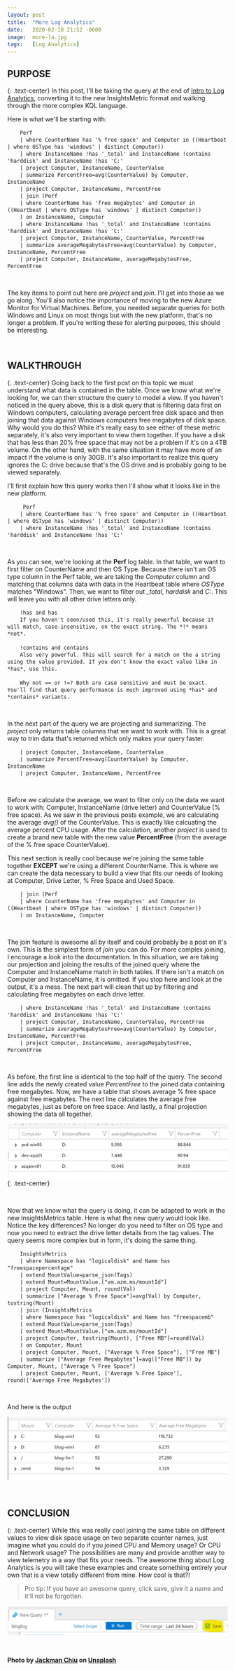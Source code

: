```yaml
---
layout: post
title:  "More Log Analytics"
date:   2020-02-10 21:52 -0600
image:  more-la.jpg
tags:   [Log Analytics]
---
```


## PURPOSE
{: .text-center}
In this post, I'll be taking the query at the end of [Intro to Log Analytics](https://technicalanxiety.com/intro-to-la/), converting it to the new InsightsMetric format and walking through the more complex KQL language.

Here is what we'll be starting with:

        Perf 
        | where CounterName has '% free space' and Computer in ((Heartbeat | where OSType has 'windows' | distinct Computer)) 
        | where InstanceName !has '_total' and InstanceName !contains 'harddisk' and InstanceName !has 'C:' 
        | project Computer, InstanceName, CounterValue 
        | summarize PercentFree=avg(CounterValue) by Computer, InstanceName 
        | project Computer, InstanceName, PercentFree  
        | join (Perf 
        | where CounterName has 'free megabytes' and Computer in ((Heartbeat | where OSType has 'windows' | distinct Computer)) 
        ) on InstanceName, Computer 
        | where InstanceName !has '_total' and InstanceName !contains 'harddisk' and InstanceName !has 'C:' 
        | project Computer, InstanceName, CounterValue, PercentFree 
        | summarize averageMegabytesFree=avg(CounterValue) by Computer, InstanceName, PercentFree
        | project Computer, InstanceName, averageMegabytesFree, PercentFree

<br>

The key items to point out here are *project* and *join*. I'll get into those as we go along. You'll also notice the importance of moving to the new Azure Monitor for Virtual Machines. Before, you needed separate queries for both Windows and Linux on most things but with the new platform, that's no longer a problem. If you're writing these for alerting purposes, this should be interesting.             

<br>

## WALKTHROUGH 
{: .text-center}
Going back to the first post on this topic we must understand what data is contained in the table. Once we know what we're looking for, we can then structure the query to model a view. If you haven't noticed in the query above, this is a disk query that is filtering data first on Windows computers, calculating average percent free disk space and then joining that data against Windows computers free megabytes of disk space. Why would you do this? While it's really easy to see either of these metric separately, it's also very important to view them together. If you have a disk that has less than 20% free space that may not be a problem if it's on a 4TB volume. On the other hand, with the same situation it may have more of an impact if the volume is only 30GB. It's also important to realize this query ignores the C: drive because that's the OS drive and is probably going to be viewed separately.

I'll first explain how this query works then I'll show what it looks like in the new platform.

         Perf 
        | where CounterName has '% free space' and Computer in ((Heartbeat | where OSType has 'windows' | distinct Computer)) 
        | where InstanceName !has '_total' and InstanceName !contains 'harddisk' and InstanceName !has 'C:'

<br>

As you can see, we're looking at the **Perf** log table. In that table, we want to first filter on CounterName and then OS Type. Because there isn't an OS type column in the Perf table, we are taking the *Computer* column and matching that columns data with data in the Heartbeat table where *OSType* matches "Windows". Then, we want to filter out *_total*, *harddisk* and *C:*. This will leave you with all other drive letters only. 

        !has and has
        If you haven't seen/used this, it's really powerful because it will match, case-insensitive, on the exact string. The *!* means *not*.

        !contains and contains
        Also very powerful. This will search for a match on the a string using the value provided. If you don't know the exact value like in *has*, use this. 

        Why not == or !=? Both are case sensitive and must be exact. You'll find that query performance is much improved using *has* and *contains* variants.

<br>

In the next part of the query we are projecting and summarizing. The *project* only returns table columns that we want to work with. This is a great way to trim data that's returned which only makes your query faster. 

        | project Computer, InstanceName, CounterValue 
        | summarize PercentFree=avg(CounterValue) by Computer, InstanceName 
        | project Computer, InstanceName, PercentFree

<br>

Before we calculate the average, we want to filter only on the data we want to work with: Computer, InstanceName (drive letter) and CounterValue (% free space). As we saw in the previous posts example, we are calculating the average *avg()* of the CounterValue. This is exactly like calcuating the average percent CPU usage. After the calculation, another *project* is used to create a brand new table with the new value **PercentFree** (from the average of the % free space CounterValue).

This next section is really cool because we're joining the same table together **EXCEPT** we're using a different CounterName. This is where we can create the data necessary to build a view that fits our needs of looking at Computer, Drive Letter, % Free Space and Used Space. 

        | join (Perf 
        | where CounterName has 'free megabytes' and Computer in ((Heartbeat | where OSType has 'windows' | distinct Computer)) 
        ) on InstanceName, Computer

<br>

The join feature is awesome all by itself and could probably be a post on it's own. This is the simplest form of *join* you can do. For more complex joining, I encourage a look into the documentation. In this situation, we are taking our projection and joining the results of the joined query where the Computer and InstanceName match in both tables. If there isn't a match on Computer and InstanceName, it is omitted. If you stop here and look at the output, it's a mess. The next part will clean that up by filtering and calculating free megabytes on each drive letter.

        | where InstanceName !has '_total' and InstanceName !contains 'harddisk' and InstanceName !has 'C:' 
        | project Computer, InstanceName, CounterValue, PercentFree 
        | summarize averageMegabytesFree=avg(CounterValue) by Computer, InstanceName, PercentFree
        | project Computer, InstanceName, averageMegabytesFree, PercentFree

<br>

As before, the first line is identical to the top half of the query. The second line adds the newly created value *PercentFree* to the joined data containing free megabytes. Now, we have a table that shows average % free space against free megabytes. The next line calculates the average free megabytes, just as before on free space. And lastly, a final projection showing the data all together.

![Old Query](/img/old-query.jpg)
{: .text-center}

<br>

Now that we know what the query is doing, it can be adapted to work in the new InsightsMetrics table. Here is what the new query would look like. Notice the key differences? No longer do you need to filter on OS type and now you need to extract the drive letter details from the tag values. The query seems more complex but in form, it's doing the same thing.

        InsightsMetrics
        | where Namespace has "logicaldisk" and Name has "freespacepercentage"
        | extend MountValue=parse_json(Tags)
        | extend Mount=MountValue.["vm.azm.ms/mountId"]
        | project Computer, Mount, round(Val)
        | summarize ["Average % Free Space"]=avg(Val) by Computer, tostring(Mount)
        | join (InsightsMetrics
        | where Namespace has "logicaldisk" and Name has "freespacemb"
        | extend MountValue=parse_json(Tags)
        | extend Mount=MountValue.["vm.azm.ms/mountId"]
        | project Computer, tostring(Mount), ["Free MB"]=round(Val)
        ) on Computer, Mount
        | project Computer, Mount, ["Average % Free Space"], ["Free MB"]
        | summarize ["Average Free Megabytes"]=avg(["Free MB"]) by Computer, Mount, ["Average % Free Space"]
        | project Computer, Mount, ['Average % Free Space'], round(['Average Free Megabytes'])

<br>

And here is the output

![New Query](/img/new-query.jpg)

<br>

## CONCLUSION
{: .text-center}
While this was really cool joining the same table on different values to view disk space usage on two separate counter names, just imagine what you could do if you joined CPU and Memory usage? Or CPU and Network usage? The possibilities are many and provide another way to view telemetry in a way that fits your needs. The awesome thing about Log Analytics is you will take these examples and create something entirely your own that is a view totally different from mine. How cool is that?!

>Pro tip:
If you have an awesome query, click save, give it a name and it'll not be forgotten.

![Save the Query](/img/save-the-query.jpg)

<br>

**Photo by [Jackman Chiu](https://unsplash.com/@jackmanchiu) on [Unsplash](https://unsplash.com/photos/36Vbwo1OiZU)**